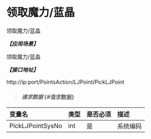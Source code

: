 # 领取魔力/蓝晶

领取魔力/蓝晶

_**【应用场景】**_

领取魔力/蓝晶

_**【接口地址】**_

http://ip:port/PointsAction/LJPoint/PickLJPoint

> #### _请求数据_ {#请求数据}

| 变量名 | 类型 | 是否必须 | 描述 |
| :--- | :--- | :--- | :--- |
| PickLJPointSysNo| int| 是 | 系统编码|








